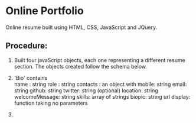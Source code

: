 # Online Portfolio

Online resume built using HTML, CSS, JavaScript and JQuery.

## Procedure:

1. Built four javaScript objects, each one representing a different resume section. The objects created follow the schema below. 

2. 'Bio' contains  
    name : string
    role : string
    contacts : an object with
    mobile: string
    email: string 
    github: string
    twitter: string (optional)
    location: string
    welcomeMessage: string 
    skills: array of strings
    biopic: string url
    display: function taking no parameters    
   
3. 



    
